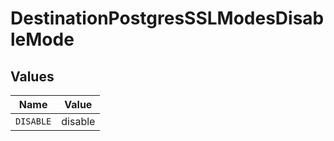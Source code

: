 # DestinationPostgresSSLModesDisableMode


## Values

| Name      | Value     |
| --------- | --------- |
| `DISABLE` | disable   |